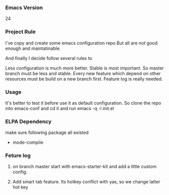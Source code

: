 ### Emacs Version
24

### Project Rule
I've copy and create some emacs configuration repo.But all are not good enough and maintatinable.

And finally I decide follow several rules to 

Less configuration is much more better. Stable is most important. So master branch must be less and stable.
Every new feature which depend on other resources must be build on a new branch first.
Feature log is really needed.

### Usage
It's better to test it before use it as default configuration.
So clone the repo into emacs-conf and cd it and run 
emacs -q -l init.el

### ELPA Dependency 
make sure following package all existed 

* mode-compile


### Feture log

1. on branch master
start with emacs-starter-kit and add a little custom config.

2. Add smart tab feature. Its hotkey conflict with yas, so we change latter hot key 
